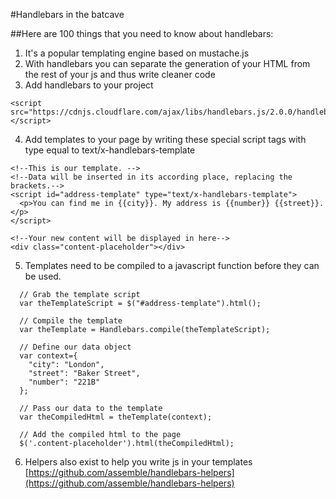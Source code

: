 #Handlebars in the batcave

##Here are 100 things that you need to know about handlebars:

1. It's a popular templating engine based on mustache.js
2. With handlebars you can separate the generation of your HTML from the rest of your js and thus write cleaner code
3. Add handlebars to your project
```
<script src="https://cdnjs.cloudflare.com/ajax/libs/handlebars.js/2.0.0/handlebars.js"></script>
```

4. Add templates to your page by writing these special script tags with type equal to text/x-handlebars-template
```
<!--This is our template. -->
<!--Data will be inserted in its according place, replacing the brackets.-->
<script id="address-template" type="text/x-handlebars-template">
  <p>You can find me in {{city}}. My address is {{number}} {{street}}.</p>
</script>

<!--Your new content will be displayed in here-->
<div class="content-placeholder"></div>
```


5. Templates need to be compiled to a javascript function before they can be used.
```
  // Grab the template script
  var theTemplateScript = $("#address-template").html();

  // Compile the template
  var theTemplate = Handlebars.compile(theTemplateScript);

  // Define our data object
  var context={
    "city": "London",
    "street": "Baker Street",
    "number": "221B"
  };

  // Pass our data to the template
  var theCompiledHtml = theTemplate(context);

  // Add the compiled html to the page
  $('.content-placeholder').html(theCompiledHtml);

```
6. Helpers also exist to help you write js in your templates
[https://github.com/assemble/handlebars-helpers](https://github.com/assemble/handlebars-helpers)
